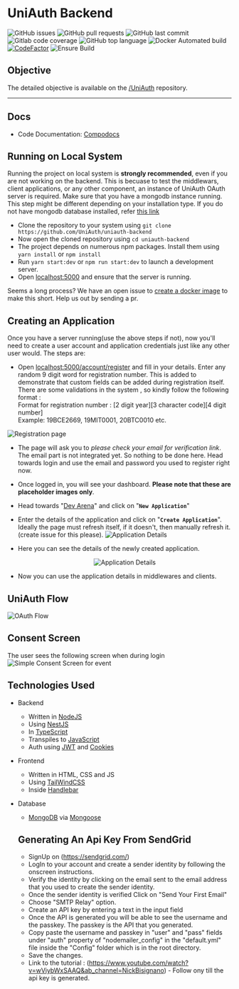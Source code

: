 # UniAuth Backend
![GitHub issues](https://img.shields.io/github/issues/UniAuth/uniauth-backend)
![GitHub pull requests](https://img.shields.io/github/issues-pr/Uniauth/uniauth-backend)
![GitHub last commit](https://img.shields.io/github/last-commit/uniauth/uniauth-backend)
![Gitlab code coverage](https://img.shields.io/gitlab/coverage/uniauth/uniauth-backend/master)
![GitHub top language](https://img.shields.io/github/languages/top/uniauth/uniauth-backend)
![Docker Automated build](https://img.shields.io/docker/automated/UniAuth/uniauth-backend)
[![CodeFactor](https://www.codefactor.io/repository/github/uniauth/uniauth-backend/badge)](https://www.codefactor.io/repository/github/uniauth/uniauth-backend)
![Ensure Build](https://github.com/UniAuth/uniauth-backend/workflows/Ensure%20Build/badge.svg)

## Objective

The detailed objective is available on the [/UniAuth](https://github.com/UniAuth/UniAuth) repository.

---

## Docs

- Code Documentation: [Compodocs](http://uniauth.surge.sh/)

## Running on Local System

Running the project on local system is **strongly recommended**, even if you are not working on the backend. This is becuase to test the middlewars, client applications, or any other component, an instance of UniAuth OAuth server is required. Make sure that you have a mongodb instance running. This step might be different depending on your installation type. If you do not have mongodb database installed, refer [this link](https://docs.mongodb.com/manual/administration/install-community/)

- Clone the repository to your system using `git clone https://github.com/UniAuth/uniauth-backend`
- Now open the cloned repository using `cd uniauth-backend`
- The project depends on numerous npm packages. Install them using `yarn install` or `npm install`
- Run `yarn start:dev` or `npm run start:dev` to launch a development server.
- Open [localhost:5000](http://localhost:5000) and ensure that the server is running.

Seems a long process? We have an open issue to [create a docker image](https://github.com/UniAuth/uniauth-backend/issues/9) to make this short. Help us out by sending a pr.

## Creating an Application

Once you have a server running(use the above steps if not), now you'll need to create a user account and application credentials just like any other user would. The steps are:

- Open [localhost:5000/account/register](http://localhost:5000/account/register) and fill in your details. Enter any random 9 digit word for registration number. This is added to demonstrate that custom fields can be added during registration itself.  
  There are some validations in the system , so kindly follow the following format :  
  Format for registration number : [2 digit year][3 character code][4 digit number]  
  Example: 19BCE2669, 19MIT0001, 20BTC0010 etc.

![Registration page](https://i.imgur.com/m0LFVtq.png)

- The page will ask you to _please check your email for verification link_. The email part is not integrated yet. So nothing to be done here. Head towards login and use the email and password you used to register right now.
- Once logged in, you will see your dashboard. **Please note that these are placeholder images only**.
- Head towards "[Dev Arena](http://localhost:5000/dashboard/dev)" and click on "**`New Application`**"
- Enter the details of the application and click on "**`Create Application`**". Ideally the page must refresh itself, if it doesn't, then manually refresh it. (create issue for this please).
  ![Application Details](https://i.imgur.com/n5CrmDA.png)

- Here you can see the details of the newly created application.

  <p align="center">
    <img src="https://i.imgur.com/g8TTpWt.png" alt="Application Details" /></a>
  </p>

- Now you can use the application details in middlewares and clients.

## UniAuth Flow

![OAuth Flow](https://i.imgur.com/gPz32GC.png)

## Consent Screen

The user sees the following screen when during login
![Simple Consent Screen for event](https://i.imgur.com/r2fve6v.png)

## Technologies Used

- Backend
  - Written in [NodeJS](https://nodejs.org/en/)
  - Using [NestJS](https://nestjs.com/)
  - In [TypeScript](https://www.typescriptlang.org/)
  - Transpiles to [JavaScript](https://www.javascript.com/)
  - Auth using [JWT](https://jwt.io/) and [Cookies](https://developer.mozilla.org/en-US/docs/Web/HTTP/Cookies)
- Frontend
  - Written in HTML, CSS and JS
  - Using [TailWindCSS](https://tailwindcss.com/)
  - Inside [Handlebar](https://handlebarsjs.com/)
- Database

  - [MongoDB](https://docs.mongodb.com/) via [Mongoose](https://mongoosejs.com/)

  ## Generating An Api Key From SendGrid

  - SignUp on (https://sendgrid.com/)
  - LogIn to your account and create a sender identity by following the onscreen instructions.
  - Verify the identity by clicking on the email sent to the email address that you used to create the sender identity.
  - Once the sender identity is verified Click on "Send Your First Email"
  - Choose "SMTP Relay" option.
  - Create an API key by entering a text in the input field
  - Once the API is generated you will be able to see the username and the passkey. The passkey is the API that you generated.
  - Copy paste the username and passkey in "user" and "pass" fields under "auth" property of "nodemailer_config" in the "default.yml" file inside the "Config" folder which is in the root directory.
  - Save the changes.
  - Link to the tutorial : (https://www.youtube.com/watch?v=wViybWxSAAQ&ab_channel=NickBisignano) - Follow ony till the api key is generated.
